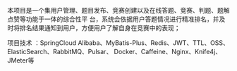本项目是一个集用户管理、题目发布、竞赛创建以及在线答题、竞赛、判题、题解点赞等功能于一体的综合性平
台，系统会依据用户答题情况进行精准排名，并及时将排名结果通知到用户，方便用户了解自身在竞赛中的表现；

项目技术 ：SpringCloud Alibaba、MyBatis-Plus、Redis、JWT、TTL、OSS、ElasticSearch、RabbitMQ、Pulsar、
Docker、Caffeine、Nginx、Knife4j、JMeter等
